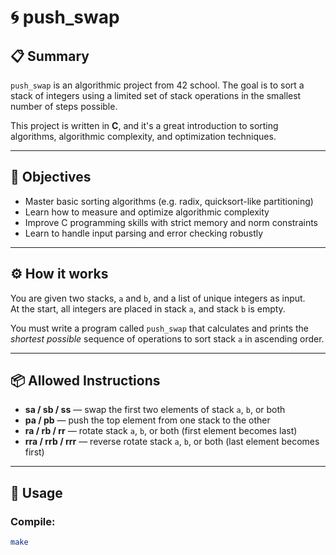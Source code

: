 # 🌀 push_swap  


## 📋 Summary

`push_swap` is an algorithmic project from 42 school. The goal is to sort a stack of integers using a limited set of stack operations in the smallest number of steps possible.

This project is written in **C**, and it's a great introduction to sorting algorithms, algorithmic complexity, and optimization techniques.

---

## 🧠 Objectives

- Master basic sorting algorithms (e.g. radix, quicksort-like partitioning)
- Learn how to measure and optimize algorithmic complexity
- Improve C programming skills with strict memory and norm constraints
- Learn to handle input parsing and error checking robustly

---

## ⚙️ How it works

You are given two stacks, `a` and `b`, and a list of unique integers as input.  
At the start, all integers are placed in stack `a`, and stack `b` is empty.

You must write a program called `push_swap` that calculates and prints the *shortest possible* sequence of operations to sort stack `a` in ascending order.

---

## 📦 Allowed Instructions

- **sa / sb / ss** — swap the first two elements of stack `a`, `b`, or both
- **pa / pb** — push the top element from one stack to the other
- **ra / rb / rr** — rotate stack `a`, `b`, or both (first element becomes last)
- **rra / rrb / rrr** — reverse rotate stack `a`, `b`, or both (last element becomes first)

---

## 📌 Usage

### Compile:

```bash
make
